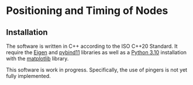 # Positioning and Timing of Nodes

## Installation

The software is written in C++ according to the ISO C++20 Standard. It require the [Eigen](https://eigen.tuxfamily.org) and [pybind11](https://github.com/pybind/pybind11) libraries as well as a [Python 3.10](https://www.python.org) installation with the [matplotlib](https://matplotlib.org/) library.  

This software is work in progress. Specifically, the use of pingers is not yet fully implemented.